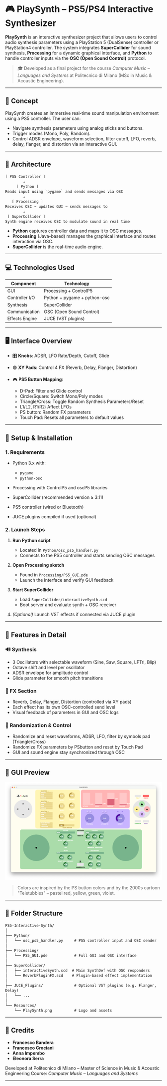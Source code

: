 # 🎮 PlaySynth – PS5/PS4 Interactive Synthesizer

**PlaySynth** is an interactive synthesizer project that allows users to control audio synthesis parameters using a PlayStation 5 (DualSense) controller or PlayStation4 controller. The system integrates **SuperCollider** for sound synthesis, **Processing** for a dynamic graphical interface, and **Python** to handle controller inputs via the **OSC (Open Sound Control)** protocol.

> 🎓 Developed as a final project for the course *Computer Music – Languages and Systems* at Politecnico di Milano (MSc in Music & Acoustic Engineering).

---

## 🧠 Concept

PlaySynth creates an immersive real-time sound manipulation environment using a PS5 controller. The user can:

* Navigate synthesis parameters using analog sticks and buttons.
* Trigger modes (Mono, Poly, Random).
* Control ADSR envelope, waveform selection, filter cutoff, LFO, reverb, delay, flanger, and distortion via an interactive GUI.

---

## 🧱 Architecture

```
[ PS5 Controller ]
        ↓
     [ Python ]
Reads input using `pygame` and sends messages via OSC
        ↓
   [ Processing ]
Receives OSC → updates GUI → sends messages to
        ↓
 [ SuperCollider ]
Synth engine receives OSC to modulate sound in real time
```

* **Python** captures controller data and maps it to OSC messages.
* **Processing** (Java-based) manages the graphical interface and routes interaction via OSC.
* **SuperCollider** is the real-time audio engine.

---

## 💻 Technologies Used

| Component      | Technology                   |
| -------------- | ---------------------------- |
| GUI            | Processing + ControlP5       |
| Controller I/O | Python + pygame + python-osc |
| Synthesis      | SuperCollider                |
| Communication  | OSC (Open Sound Control)     |
| Effects Engine | JUCE (VST plugins)           |

---

## 🖥️ Interface Overview

* 🎛️ **Knobs**: ADSR, LFO Rate/Depth, Cutoff, Glide

* 🟢 **XY Pads**: Control 4 FX (Reverb, Delay, Flanger, Distortion)

* 🎮 **PS5 Button Mapping**:

  * D-Pad: Filter and Glide control
  * Circle/Square: Switch Mono/Poly modes
  * Triangle/Cross: Toggle Random Synthesis Parameters/Reset
  * L1/L2, R1/R2: Affect LFOs
  * PS button: Random FX parameters
  * Touch Pad: Resets all parameters to default values

---

## 🔧 Setup & Installation

### 1. Requirements

* Python 3.x with:

  * `pygame`
  * `python-osc`
* Processing with ControlP5 and oscP5 libraries
* SuperCollider (recommended version ≥ 3.11)
* PS5 controller (wired or Bluetooth)
* JUCE plugins compiled if used (optional)

### 2. Launch Steps

1. **Run Python script**

   * Located in `Python/osc_ps5_handler.py`
   * Connects to the PS5 controller and starts sending OSC messages
2. **Open Processing sketch**

   * Found in `Processing/PS5_GUI.pde`
   * Launch the interface and verify GUI feedback
3. **Start SuperCollider**

   * Load `SuperCollider/interactiveSynth.scd`
   * Boot server and evaluate synth + OSC receiver
4. *(Optional)* Launch VST effects if connected via JUCE plugin

---

## 🧪 Features in Detail

### 🔊 Synthesis

* 3 Oscillators with selectable waveform (Sine, Saw, Square, LFTri, Blip)
* Octave shift and level per oscillator
* ADSR envelope for amplitude control
* Glide parameter for smooth pitch transitions

### 🌊 FX Section

* Reverb, Delay, Flanger, Distortion (controlled via XY pads)
* Each effect has its own OSC-controlled send level
* Visual feedback of parameters in GUI and OSC logs

### 🎲 Randomization & Control

* Randomize and reset waveforms, ADSR, LFO, filter by symbols pad (Triangle/Cross)
* Randomize FX parameters by PSbutton and reset by Touch Pad
* GUI and sound engine stay synchronized through OSC

---

## 🎨 GUI Preview

![PlaySynth GUI](https://raw.githubusercontent.com/Frabbandera/PS5-Interactive-Synth/refs/heads/main/Resources/PLAYSYNTH.png)

> Colors are inspired by the PS button colors and by the 2000s cartoon "Teletubbies" – pastel red, yellow, green, violet.

---

## 📂 Folder Structure

```
PS5-Interactive-Synth/
│
├── Python/
│   └── osc_ps5_handler.py     # PS5 controller input and OSC sender
│
├── Processing/
│   └── PS5_GUI.pde            # Full GUI and OSC interface
│
├── SuperCollider/
│   ├── interactiveSynth.scd  # Main SynthDef with OSC responders
│   └── ReverbPluginFX.scd    # Plugin-based effect implementation
│
├── JUCE_Plugins/              # Optional VST plugins (e.g. Flanger, Delay)
│   └── ...
│
└── Resources/
    └── PlaySynth.png          # Logo and assets
```

---

## 🧠 Credits

* **Francesco Bandera**
* **Francesco Crociani**
* **Anna Impembo**
* **Eleonora Serra**

Developed at Politecnico di Milano – Master of Science in Music & Acoustic Engineering
Course: *Computer Music – Languages and Systems*

---
